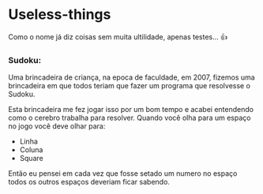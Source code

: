 # Useless-things

Como o nome já diz coisas sem muita ultilidade, apenas testes... :+1:

### Sudoku:

Uma brincadeira de criança, na epoca de faculdade, em 2007, fizemos uma brincadeira em que todos teriam que fazer um programa que resolvesse o Sudoku.

Esta brincadeira me fez jogar isso por um bom tempo e acabei entendendo como o cerebro trabalha para resolver.
Quando você olha para um espaço no jogo você deve olhar para: 

* Linha
* Coluna
* Square

Então eu pensei em cada vez que fosse setado um numero no espaço todos os outros espaços deveriam ficar sabendo.
